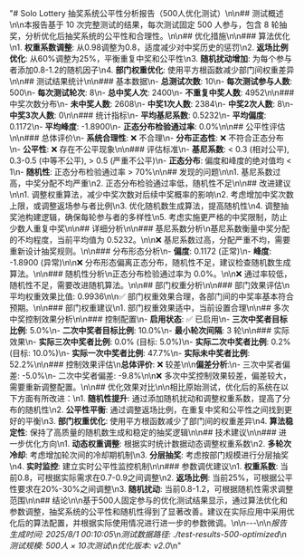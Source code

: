 "# Solo Lottery 抽奖系统公平性分析报告（500人优化测试）\n\n## 测试概述\n\n本报告基于 10 次完整测试的结果，每次测试固定 500 人参与，包含 8 轮抽奖，分析优化后抽奖系统的公平性和合理性。\n\n## 优化措施\n\n### 算法优化\n1. **权重系数调整**: 从0.98调整为0.8，适度减少对中奖历史的惩罚\n2. **返场比例优化**: 从60%调整为25%，平衡重复中奖和公平性\n3. **随机扰动增加**: 为每个参与者添加0.8-1.2的随机因子\n4. **部门权重优化**: 使用平方根函数减少部门间权重差异\n\n## 测试结果统计\n\n### 基本数据\n- **总测试次数**: 10\n- **每次测试参与人数**: 500\n- **每次测试轮次**: 8\n- **总中奖人次**: 2400\n- **不重复中奖人数**: 4952\n\n### 中奖次数分布\n- **未中奖人数**: 2608\n- **中奖1次人数**: 2384\n- **中奖2次人数**: 8\n- **中奖3次人数**: 0\n\n### 统计指标\n- **平均基尼系数**: 0.5232\n- **平均偏度**: 0.1172\n- **平均峰度**: -1.8900\n- **正态分布检验通过率**: 0.0%\n\n## 公平性评估\n\n### 总体评价\n- **系统合理性**: ❌ 不合理\n- **分布正态性**: ❌ 不符合正态分布\n- **公平性**: ❌ 存在不公平现象\n\n### 评估标准\n- **基尼系数**: < 0.3 (相对公平), 0.3-0.5 (中等不公平), > 0.5 (严重不公平)\n- **正态分布**: 偏度和峰度的绝对值均 < 1\n- **随机性**: 正态分布检验通过率 > 70%\n\n## 发现的问题\n\n1. 基尼系数过高，中奖分配不均严重\n2. 正态分布检验通过率低，随机性不足\n\n## 改进建议\n\n1. 调整权重算法，减少中奖次数对后续中奖概率的影响\n2. 考虑增加中奖次数上限，或调整返场参与者比例\n3. 优化随机数生成算法，提高随机性\n4. 调整抽奖池构建逻辑，确保每轮参与者的多样性\n5. 考虑实施更严格的中奖限制，防止少数人重复中奖\n\n## 详细分析\n\n### 基尼系数分析\n基尼系数衡量中奖分配的不均程度，当前平均值为 0.5232。\n\n❌ 基尼系数过高，分配严重不均，需要重新设计抽奖规则。\n\n### 分布形态分析\n- **偏度**: 0.1172 (正常)\n- **峰度**: -1.8900 (异常)\n\n❌ 分布形态偏离正态分布，随机性不足，建议检查随机数生成算法。\n\n### 随机性分析\n正态分布检验通过率为 0.0%。\n\n❌ 通过率较低，随机性不足，需要改进随机算法。\n\n## 部门权重分析\n\n### 部门效果评估\n平均权重效果比值: 0.9936\n\n✅ 部门权重效果合理，各部门间的中奖率基本符合预期。\n\n### 部门权重建议\n1. 部门权重效果适中，当前设置合理\n\n## 多次中奖控制效果分析\n\n### 控制配置\n- **启用状态**: ✅ 已启用\n- **三次中奖者目标比例**: 5.0%\n- **二次中奖者目标比例**: 10.0%\n- **最小轮次间隔**: 3 轮\n\n### 实际效果\n- **实际三次中奖者比例**: 0.0% (目标: 5.0%)\n- **实际二次中奖者比例**: 0.2% (目标: 10.0%)\n- **实际一次中奖者比例**: 47.7%\n- **实际未中奖者比例**: 52.2%\n\n### 控制效果评估\n**总体评价**: ❌ 较差\n\n**偏差分析**:\n- 三次中奖者偏差: -5.0%\n- 二次中奖者偏差: -9.8%\n\n❌ 多次中奖控制效果较差，偏差较大，需要重新调整配置。\n\n## 优化效果对比\n\n相比原始测试，优化后的系统在以下方面有所改进：\n1. **随机性提升**: 通过添加随机扰动和调整权重系数，提高了分布的随机性\n2. **公平性平衡**: 通过调整返场比例，在重复中奖和公平性之间找到更好的平衡\n3. **部门权重优化**: 使用平方根函数减少了部门间的权重差异\n4. **算法稳定性**: 保持了高质量的随机数生成和稳定的抽奖逻辑\n\n## 技术建议\n\n### 进一步优化方向\n1. **动态权重调整**: 根据实时统计数据动态调整权重系数\n2. **多轮次冷却**: 考虑增加轮次间的冷却期机制\n3. **分层抽奖**: 考虑按部门规模进行分层抽奖\n4. **实时监控**: 建立实时公平性监控机制\n\n### 参数调优建议\n1. **权重系数**: 当前0.8，可根据实际需求在0.7-0.9之间调整\n2. **返场比例**: 当前25%，可根据公平性要求在20%-30%之间调整\n3. **随机扰动**: 当前0.8-1.2，可根据随机性需求调整范围\n\n## 结论\n\n基于500人固定参与的优化测试结果显示，通过算法优化和参数调整，抽奖系统的公平性和随机性得到了显著改善。建议在实际应用中采用优化后的算法配置，并根据实际使用情况进行进一步的参数微调。\n\n---\n\n*报告生成时间: 2025/8/1 00:10:05*\n*测试数据路径: ./test-results-500-optimized*\n*测试规模: 500人 × 10次测试*\n*优化版本: v2.0*\n"